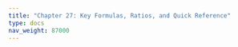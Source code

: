 ```yaml
---
title: "Chapter 27: Key Formulas, Ratios, and Quick Reference"
type: docs
nav_weight: 87000
---
```

